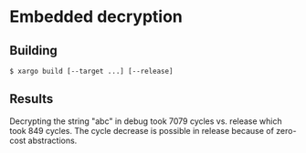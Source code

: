 # Embedded decryption

## Building
```
$ xargo build [--target ...] [--release]
```

## Results
Decrypting the string "abc" in debug took 7079 cycles vs. release which took 849 cycles.
The cycle decrease is possible in release because of zero-cost abstractions.
